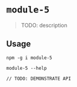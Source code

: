 # `module-5`

> TODO: description

## Usage

```
npm -g i module-5

module-5 --help

// TODO: DEMONSTRATE API
```
